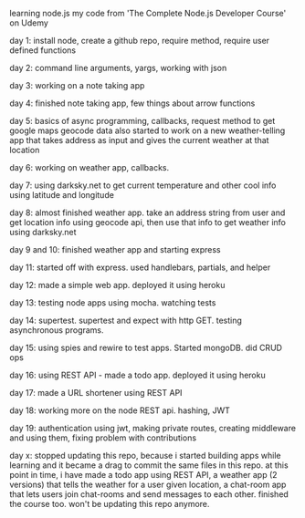 learning node.js
my code from 'The Complete Node.js Developer Course' on Udemy

day 1: install node, create a github repo, require method, require user defined functions

day 2: command line arguments, yargs, working with json

day 3: working on a note taking app

day 4: finished note taking app, few things about arrow functions

day 5: basics of async programming, callbacks, request method to get google maps geocode data
      also started to work on a new weather-telling app that takes address as input and gives the current weather at that location

day 6: working on weather app, callbacks.

day 7: using darksky.net to get current temperature and other cool info using latitude and longitude

day 8: almost finished weather app. take an address string from user and get location info using geocode api, then use that info to get weather info using darksky.net

day 9 and 10: finished weather app and starting express

day 11: started off with express. used handlebars, partials, and helper

day 12: made a simple web app. deployed it using heroku

day 13: testing node apps using mocha. watching tests

day 14: supertest. supertest and expect with http GET. testing asynchronous programs.

day 15: using spies and rewire to test apps. Started mongoDB. did CRUD ops

day 16: using REST API - made a todo app. deployed it using heroku

day 17: made a URL shortener using REST API

day 18: working more on the node REST api. hashing, JWT

day 19: authentication using jwt, making private routes, creating middleware and using them, fixing problem with contributions

day x: stopped updating this repo, because i started building apps while learning and it became a drag to commit the same files in this repo. at this point in time, i have made a todo app using REST API, a weather app (2 versions) that tells the weather for a user given location, a chat-room app that lets users join chat-rooms and send messages to each other. finished the course too. won't be updating this repo anymore.